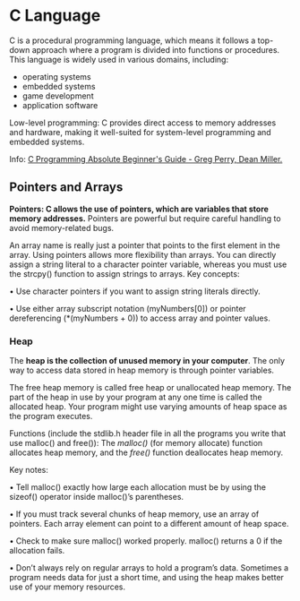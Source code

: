 # C Language

C is a procedural programming language, which means it follows a top-down approach where a program is divided into functions or procedures.
This language is widely used in various domains, including:
- operating systems
- embedded systems
- game development
- application software

Low-level programming: C provides direct access to memory addresses and hardware, making it well-suited for system-level programming and embedded systems.

Info: [C Programming Absolute Beginner's Guide - Greg Perry, Dean Miller.](https://www.amazon.com/Programming-Absolute-Beginners-Guide-3rd/dp/0789751984)

## Pointers and Arrays

**Pointers: C allows the use of pointers, which are variables that store memory addresses.** Pointers are powerful but require careful handling to avoid memory-related bugs.

An array name is really just a pointer that points to the first element in the array.
Using pointers allows more flexibility than arrays. You can directly assign a string literal to a character pointer variable, whereas you must use the strcpy() function to assign strings to arrays. Key concepts:

• Use character pointers if you want to assign string literals directly.

• Use either array subscript notation (myNumbers[0]) or pointer dereferencing (*(myNumbers + 0)) to access array and pointer values.

### Heap

The **heap is the collection of unused memory in your computer**. The only way to access data stored in heap memory is through pointer variables.

The free heap memory is called free heap or unallocated heap memory. The part of the heap in use by your program at any one time is called the allocated heap. Your program might use varying amounts of heap space as the program executes.

Functions (include the stdlib.h header file in all the programs you write that use malloc() and free()):
The *malloc()* (for memory allocate) function allocates heap memory, and the *free()* function deallocates heap memory.

Key notes:

• Tell malloc() exactly how large each allocation must be by using the sizeof() operator inside malloc()’s parentheses.

• If you must track several chunks of heap memory, use an array of pointers. Each array element can point to a different amount of heap space.

• Check to make sure malloc() worked properly. malloc() returns a 0 if the allocation fails.

• Don’t always rely on regular arrays to hold a program’s data. Sometimes a program needs data for just a short time, and using the heap makes better use of your memory resources.

